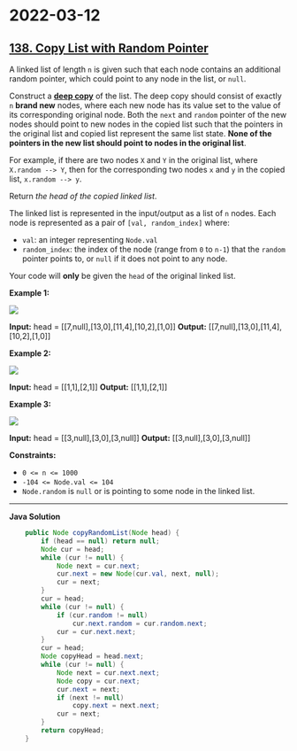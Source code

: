 # 2022-03-12

## [138. Copy List with Random Pointer](https://leetcode.com/problems/copy-list-with-random-pointer/)

A linked list of length `n` is given such that each node contains an additional random pointer, which could point to any node in the list, or `null`.

Construct a [**deep copy**](https://en.wikipedia.org/wiki/Object_copying#Deep_copy) of the list. The deep copy should consist of exactly `n` **brand new** nodes, where each new node has its value set to the value of its corresponding original node. Both the `next` and `random` pointer of the new nodes should point to new nodes in the copied list such that the pointers in the original list and copied list represent the same list state. **None of the pointers in the new list should point to nodes in the original list**.

For example, if there are two nodes `X` and `Y` in the original list, where `X.random --> Y`, then for the corresponding two nodes `x` and `y` in the copied list, `x.random --> y`.

Return _the head of the copied linked list_.

The linked list is represented in the input/output as a list of `n` nodes. Each node is represented as a pair of `[val, random_index]` where:

- `val`: an integer representing `Node.val`
- `random_index`: the index of the node (range from `0` to `n-1`) that the `random` pointer points to, or `null` if it does not point to any node.

Your code will **only** be given the `head` of the original linked list.

**Example 1:**

![ ](https://assets.leetcode.com/uploads/2019/12/18/e1.png)

**Input:** head = \[\[7,null\],\[13,0\],\[11,4\],\[10,2\],\[1,0\]\]
**Output:** \[\[7,null\],\[13,0\],\[11,4\],\[10,2\],\[1,0\]\]

**Example 2:**

![ ](https://assets.leetcode.com/uploads/2019/12/18/e2.png)

**Input:** head = \[\[1,1\],\[2,1\]\]
**Output:** \[\[1,1\],\[2,1\]\]

**Example 3:**

**![ ](https://assets.leetcode.com/uploads/2019/12/18/e3.png)**

**Input:** head = \[\[3,null\],\[3,0\],\[3,null\]\]
**Output:** \[\[3,null\],\[3,0\],\[3,null\]\]

**Constraints:**

- `0 <= n <= 1000`
- `-104 <= Node.val <= 104`
- `Node.random` is `null` or is pointing to some node in the linked list.

---

**Java Solution**

```java
    public Node copyRandomList(Node head) {
        if (head == null) return null;
        Node cur = head;
        while (cur != null) {
            Node next = cur.next;
            cur.next = new Node(cur.val, next, null);
            cur = next;
        }
        cur = head;
        while (cur != null) {
            if (cur.random != null)
                cur.next.random = cur.random.next;
            cur = cur.next.next;
        }
        cur = head;
        Node copyHead = head.next;
        while (cur != null) {
            Node next = cur.next.next;
            Node copy = cur.next;
            cur.next = next;
            if (next != null)
                copy.next = next.next;
            cur = next;
        }
        return copyHead;
    }
```
